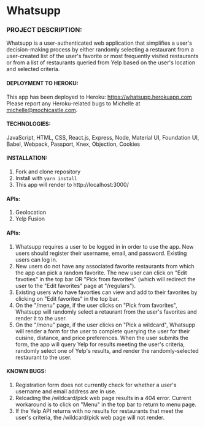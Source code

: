 # Whatsupp

### PROJECT DESCRIPTION:

Whatsupp is a user-authenticated web application that simplifies a user's decision-making process by either randomly selecting a restaurant from a user-created list of the user's favorite or most frequently visited restaurants or from a list of restaurants queried from Yelp based on the user's location and selected criteria.

#### DEPLOYMENT TO HEROKU:

This app has been deployed to Heroku: https://whatsupp.herokuapp.com
Please report any Heroku-related bugs to Michelle at michelle@mochicastle.com.

#### TECHNOLOGIES:

JavaScript, HTML, CSS, React.js, Express, Node, Material UI, Foundation UI, Babel, Webpack, Passport, Knex, Objection, Cookies

#### INSTALLATION:

1. Fork and clone repository
2. Install with `yarn install`
3. This app will render to http://localhost:3000/

#### APIs:

1. Geolocation
2. Yelp Fusion

#### APIs:

1. Whatsupp requires a user to be logged in in order to use the app. New users should register their username, email, and password. Existing users can log in.
2. New users do not have any associated favorite restaurants from which the app can pick a random favorite. The new user can click on "Edit favoties" in the top bar OR "Pick from favorites" (which will redirect the user to the "Edit favorites" page at "/regulars").
3. Existing users who have favorties can view and add to their favorites by clicking on "Edit favorites" in the top bar.
4. On the "/menu" page, if the user clicks on "Pick from favorites", Whatsupp will randomly select a retaurant from the user's favorites and render it to the user.
5. On the "/menu" page, if the user clicks on "Pick a wildcard", Whatsupp will render a form for the user to complete querying the user for their cuisine, distance, and price preferences. When the user submits the form, the app will query Yelp for results meeting the user's criteria, randomly select one of Yelp's results, and render the randomly-selected restaurant to the user.

#### KNOWN BUGS:

1. Registration form does not currently check for whether a user's username and email address are in use.
2. Reloading the /wildcard/pick web page results in a 404 error. Current workaround is to click on "Menu" in the top bar to return to menu page.
3. If the Yelp API returns with no results for restaurants that meet the user's criteria, the /wildcard/pick web page will not render.
